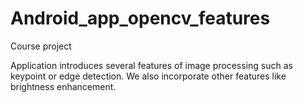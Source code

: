 # Android_app_opencv_features
Course project

Application introduces several features of image processing such as keypoint or edge detection. We also incorporate other features like brightness enhancement.
